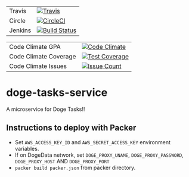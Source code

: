 |            |             |
------------ | -------------
Travis       | [![Travis](https://travis-ci.org/doge-life/doge-tasks-service.svg?branch=master)](https://travis-ci.org/doge-life/doge-tasks-service)
Circle       | [![CircleCI](https://circleci.com/gh/doge-life/doge-tasks-service.svg?style=svg)](https://circleci.com/gh/doge-life/doge-tasks-service)
Jenkins      | [![Build Status](http://ec2-107-21-21-140.compute-1.amazonaws.com/buildStatus/icon?job=doge-life/doge-tasks-service/master)](http://ec2-107-21-21-140.compute-1.amazonaws.com/job/doge-life/job/doge-tasks-service/job/master/)

|            |             |
------------ | -------------
Code Climate GPA | [![Code Climate](https://codeclimate.com/github/doge-life/doge-tasks-service/badges/gpa.svg)](https://codeclimate.com/github/doge-life/doge-tasks-service)
Code Climate Coverage | [![Test Coverage](https://codeclimate.com/github/doge-life/doge-tasks-service/badges/coverage.svg)](https://codeclimate.com/github/doge-life/doge-tasks-service/coverage)
Code Climate Issues | [![Issue Count](https://codeclimate.com/github/doge-life/doge-tasks-service/badges/issue_count.svg)](https://codeclimate.com/github/doge-life/doge-tasks-service)

# doge-tasks-service
A microservice for Doge Tasks!!

## Instructions to deploy with Packer
* Set `AWS_ACCESS_KEY_ID` and `AWS_SECRET_ACCESS_KEY` environment variables.
* If on DogeData network, set `DOGE_PROXY_UNAME`, `DOGE_PROXY_PASSWORD`, `DOGE_PROXY_HOST` AND `DOGE_PROXY_PORT`
* `packer build packer.json` from packer directory.
